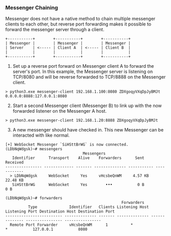 ### Messenger Chaining

Messenger does not have a native method to chain multiple messenger clients to each other, but reverse port forwarding makes it possible to forward the messenger server through a client.
```
+-----------+        +-----------+        +-----------+
| Messenger |        | Messenger |        | Messenger |
| Server    | <----- | Client A  | <----- | Client B  |
|           |        |           |        |           |
+-----------+        +-----------+        +-----------+
```
1. Set up a reverse port forward on Messenger client A to forward the server's port. In this example, the Messenger server is listening on TCP/8080 and will be reverse forwarded to TCP/8888 on the Messenger client.
```
> python3.exe messenger-client 192.168.1.100:8080 ZDXgoqyVXqDpJyBMJt 0.0.0.0:8888:127.0.0.1:8080
```
2. Start a second Messenger client (Messenger B) to link up with the now forwarded listener on the Messenger A host.
```
> python3.exe messenger-client 192.168.1.20:8888 ZDXgoqyVXqDpJyBMJt
```
3. A new messenger should have checked in. This new Messenger can be interacted with like normal.
```
[+] WebSocket Messenger `SiHSttBrWG` is now connected.
(LDbNqWdgsk)~# messengers
                                  Messengers
   Identifier      Transport    Alive    Forwarders      Sent       Received
---------------- ------------- ------- -------------- ----------- ------------
  > LDbNqWdgsk     WebSocket     Yes     vHcsbeQnWM     4.57 KB     22.48 KB
   SiHSttBrWG      WebSocket     Yes        •••           0 B         0 B

(LDbNqWdgsk)~# forwarders
                                                   Forwarders
          Type              Identifier   Clients Listening Host Listening Port Destination Host Destination Port
------------------------- -------------- ------- -------------- -------------- ---------------- ----------------
  Remote Port Forwarder     vHcsbeQnWM      1          *              *           127.0.0.1           8080
```